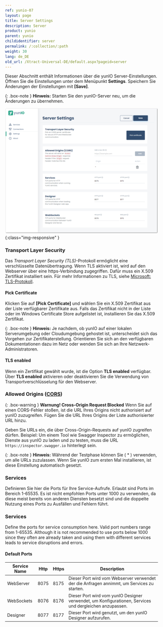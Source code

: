 ```yaml
---
ref: yunio-07
layout: page
title: Server Settings
description: Server
product: yunio
parent: yunio
childidentifier: server
permalink: /:collection/:path
weight: 30
lang: de_DE
old_url: /Xtract-Universal-DE/default.aspx?pageid=server
---
```


Dieser Abschnitt enthält Informationen über die yunIO Server-Einstellungen.
Öffnen Sie die Einstellungen unter dem Menüpunkt **Settings**. 
Speichern Sie Änderungen der Einstellungen mit **[Save]**.

{: .box-note }
**Hinweis:** Starten Sie den yunIO-Server neu, um die Änderungen zu übernehmen.

![Server-Settings](/img/content/yunio/Server-settings.png){:class="img-responsive" }

### Transport Layer Security

Das *Transport Layer Security (TLS)*-Protokoll ermöglicht eine verschlüsselte Datenübertragung.
Wenn TLS aktiviert ist, wird auf den Webserver über eine https-Verbindung zugegriffen.
Dafür muss ein X.509 Zertifikat installiert sein. 
Für mehr Informationen zu TLS, siehe [Microsoft: TLS-Protokoll](https://docs.microsoft.com/de-de/windows/win32/secauthn/transport-layer-security-protocol).


#### Pick Certificate
Klicken Sie auf **[Pick Certificate]** und wählen Sie ein X.509 Zertifikat aus der Liste verfügbarer Zertifikate aus.
Falls das Zertifikat nicht in der Liste oder im Windows Certificate Store aufgelistet ist, installieren Sie das X.509 Zertifikat.

{: .box-note }
**Hinweis:** Je nachdem, ob yunIO auf einer lokalen Serverumgebung oder Cloudumgebung gehostet ist, unterscheidet sich das Vorgehen zur Zertifikaterstellung.
Orientieren Sie sich an den verfügbaren Dokumentationen dazu im Netz oder wenden Sie sich an Ihre Netzwerk-Administratoren.

#### TLS enabled
Wenn ein Zertifikat gewählt wurde, ist die Option **TLS enabled** verfügbar.
Über **TLS enabled** aktivieren oder deaktivieren Sie die Verwendung von Transportverschlüsselung für den Webserver.

### Allowed Origins ([CORS](https://developer.mozilla.org/de/docs/Web/HTTP/CORS))

{: .box-warning }
**Warnung! Cross-Origin Request Blocked** Wenn Sie auf einen CORS-Fehler stoßen, ist die URL Ihres Origins nicht authorisiert auf yunIO zuzugreifen.
Fügen Sie die URL Ihres Origins der Liste authorisierter URL hinzu.

Geben Sie URLs ein, die über Cross-Origin-Requests auf yunIO zugreifen dürfen.
Beispiel: Um einem Tool wie Swagger Inspector zu ermöglichen, Dienste aus yunIO zu laden und zu testen, muss die URL `https://inspector.swagger.io` hinterlegt sein.

{: .box-note }
**Hinweis:** Während der Testphase können Sie ( * ) verwenden, um alle URLs zuzulassen.
Wenn Sie yunIO zum ersten Mal installieren, ist diese Einstellung automatisch gesetzt.

### Services

Definieren Sie hier die Ports für Ihre Service-Aufrufe. Erlaubt sind Ports im Bereich 1-65535. Es ist nicht empfohlen Ports unter 1000 zu verwenden, da diese meist bereits von anderen Diensten besetzt sind und die doppelte Nutzung eines Ports zu Ausfällen und Fehlern führt.

### Services

Define the ports for service consumption here. Valid port numbers range from 1-65535. Although it is not recommended to use ports below 1000 since they often are already taken and using them with different services leads to service disruptions and errors.

#### Default Ports

|Service Name|Http|Https|Description|
|---|---|---|---|
|WebServer|8075|8175|Dieser Port wird vom Webserver verwendet der die Anfragen annimmt, um Services zu starten.|
|WebSockets|8076|8176|Dieser Port wird vom yunIO Designer verwendet, um Konfigurationen, Services und dergleichen anzupassen.|
|Designer|8077|8177|Dieser Port wird genutzt, um den yunIO Designer aufzurufen.|

